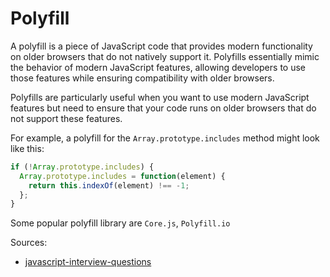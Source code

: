 # Polyfill
A polyfill is a piece of JavaScript code that provides modern functionality on older browsers that do not natively
support it. Polyfills essentially mimic the behavior of modern JavaScript features, allowing developers to use those 
features while ensuring compatibility with older browsers.

Polyfills are particularly useful when you want to use modern JavaScript features but need to ensure that your code runs 
on older browsers that do not support these features.

For example, a polyfill for the `Array.prototype.includes` method might look like this:
```js
if (!Array.prototype.includes) {
  Array.prototype.includes = function(element) {
    return this.indexOf(element) !== -1;
  };
}
```

Some popular polyfill library are `Core.js`, `Polyfill.io`

Sources:
* [javascript-interview-questions](https://github.com/sudheerj/javascript-interview-questions)
